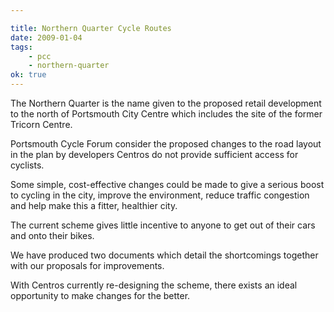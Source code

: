 ```yaml
---

title: Northern Quarter Cycle Routes
date: 2009-01-04
tags:
    - pcc
    - northern-quarter
ok: true
---
```


The Northern Quarter is the name given to the proposed retail development to the north of Portsmouth City Centre which includes the site of the former Tricorn Centre.

Portsmouth Cycle Forum consider the proposed changes to the road layout in the plan by developers Centros do not provide sufficient access for cyclists.

Some simple, cost-effective changes could be made to give a serious boost to cycling in the city, improve the environment, reduce traffic congestion and help make this a fitter, healthier city.

The current scheme gives little incentive to anyone to get out of their cars and onto their bikes.

We have produced two documents which detail the shortcomings together with our proposals for improvements.

With Centros currently re-designing the scheme, there exists an ideal opportunity to make changes for the better.
